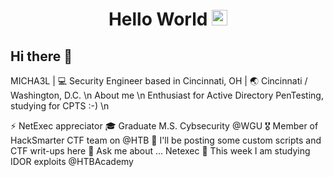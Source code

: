 <div align="center">
  <h1> Hello World <img src="https://media.giphy.com/media/hvRJCLFzcasrR4ia7z/giphy.gif" width="25px"></h1>
</div>
 
<p align='center'> 

## Hi there 👋

MICHA3L | 💻 Security Engineer based in Cincinnati, OH | 🌏 Cincinnati / Washington, D.C. \n
About me \n
Enthusiast for Active Directory PenTesting, studying for CPTS :-) \n

⚡ NetExec appreciator
🎓 Graduate M.S. Cybsecurity @WGU
🎖 Member of HackSmarter CTF team on @HTB
👀 I'll be posting some custom scripts and CTF writ-ups here
💬 Ask me about ... Netexec
🌱 This week I am studying IDOR exploits @HTBAcademy

<!--
**MICHA3L-36/MICHA3L-36** is a ✨ _special_ ✨ repository because its `README.md` (this file) appears on your GitHub profile.

Here are some ideas to get you started:

- 🔭 I’m currently working on ...
- 🌱 I’m currently learning ...
- 👯 I’m looking to collaborate on ...
- 🤔 I’m looking for help with ...
- 💬 Ask me about ...
- 📫 How to reach me: ...
- 😄 Pronouns: ...
- ⚡ Fun fact: ...
-->
